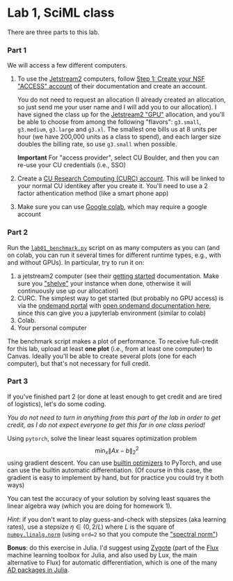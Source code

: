 # Lab 1, SciML class

There are three parts to this lab.

### Part 1
We will access a few different computers.

1. To use the [Jetstream2](https://jetstream-cloud.org/index.html) computers, follow [Step 1: Create your NSF "ACCESS" account](https://jetstream-cloud.org/get-started/index.html) of their documentation and create an account.

   You do not need to request an allocation (I already created an allocation, so just send me your user name and I will add you to our allocation). I have signed the class up for the [Jetstream2 "GPU"](https://docs.jetstream-cloud.org/general/vmsizes/#jetstream2-gpu) allocation, and you'll be able to choose from among the following "flavors": `g3.small`, `g3.medium`, `g3.large` and `g3.xl`. The smallest one bills us at 8 units per hour (we have 200,000 units as a class to spend), and each larger size doubles the billing rate, so use `g3.small` when possible.

   **Important** For "access provider", select CU Boulder, and then you can re-use your CU credentials (i.e., SSO)

2. Create a [CU Research Computing (CURC) account](https://www.colorado.edu/rc/). This will be linked to your normal CU identikey after you create it. You'll need to use a 2 factor athentication method (like a smart phone app)

3. Make sure you can use [Google colab](https://colab.research.google.com/), which may require a google account

### Part 2
Run the [`lab01_benchmark.py`](lab01_benchmark.py) script on as many computers as you can (and on colab, you can run it several times for different runtime types, e.g., with and without GPUs). In particular, try to run it on:
1. a jetstream2 computer (see their [getting started](https://docs.jetstream-cloud.org/getting-started/overview/) documentation. Make sure you ["shelve"](https://docs.jetstream-cloud.org/getting-started/instance-management/) your instance when done, otherwise it will continuously use up our allocation)
2. CURC. The simplest way to get started (but probably no GPU access) is via the [ondemand portal](https://ondemand.rc.colorado.edu/) with [open ondemand documentation here](https://curc.readthedocs.io/en/latest/open_ondemand/index.html), since this can give you a jupyterlab environment (similar to colab)
3. Colab.
4. Your personal computer

The benchmark script makes a plot of performance. To receive full-credit for this lab, upload at least **one plot** (i.e., from at least one computer) to Canvas.  Ideally you'll be able to create several plots (one for each computer), but that's not necessary for full credit.

### Part 3
If you've finished part 2 (or done at least enough to get credit and are tired of logistics), let's do some coding.  

*You do not need to turn in anything from this part of the lab in order to get credit, as I do not expect everyone to get this far in one class period!*

Using `pytorch`, solve the linear least squares optimization problem $$\min_x \|Ax-b\|_2^2$$ using gradient descent. You can use [builtin optimizers](https://pytorch.org/docs/stable/optim.html) to PyTorch, and use can use the builtin automatic differentiation. (Of course in this case, the gradient is easy to implement by hand, but for practice you could try it both ways)

You can test the accuracy of your solution by solving least squares the linear algebra way (which you are doing for homework 1).

*Hint*: if you don't want to play guess-and-check with stepsizes (aka learning rates), use a stepsize $\eta \in (0, 2/L)$ where $L$ is the square of [`numpy.linalg.norm`](https://numpy.org/doc/stable/reference/generated/numpy.linalg.norm.html) (using `ord=2` so that you compute the ["spectral norm"](https://en.wikipedia.org/wiki/Matrix_norm#Spectral_norm_(p_=_2)))

**Bonus**: do this exercise in Julia. I'd suggest using [Zygote](https://fluxml.ai/Zygote.jl/stable/) (part of the [Flux](https://fluxml.ai/) machine learning toolbox for Julia, and also used by Lux, the main alternative to Flux) for automatic differentiation, which is one of the many [AD packages in Julia](https://juliadiff.org/).
